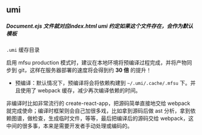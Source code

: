 ## umi

##### Document.ejs 文件就对应index.html umi 约定如果这个文件存在，会作为默认模板

`.umi` 缓存目录

启用 mfsu production 模式时，建议在本地环境将预编译过程完成，并将产物同步到 git，这样在服务器部署的速度将会得到约 **30 倍** 的提升！

- 预编译：默认情况下，预编译将会将依赖构建到 `~/.umi/.cache/.mfsu` 下。并且使用了 webpack 缓存，减少再次编译依赖的时间。

非编译时比如非常流行的 create-react-app，把源码简单直接地交给 webpack 就完成使命；编译时框架则会自己加很多戏，比如拿到源码后做 ast 分析，拿到依赖图谱，做检查，生成临时文件，等等，最后把编译后的源码交给 webpack，这中间的很多事，本来是需要开发者手动处理或编码的。
